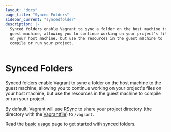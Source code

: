 ```yaml
---
layout: "docs"
page_title: "Synced Folders"
sidebar_current: "syncedfolder"
description: |-
  Synced folders enable Vagrant to sync a folder on the host machine to the
  guest machine, allowing you to continue working on your project's files
  on your host machine, but use the resources in the guest machine to
  compile or run your project.  
---
```


# Synced Folders

Synced folders enable Vagrant to sync a folder on the host machine to the
guest machine, allowing you to continue working on your project's files
on your host machine, but use the resources in the guest machine to
compile or run your project.

By default, Vagrant will use [RSync](rsync.html) to share your project directory
(the directory with the [Vagrantfile](/docs/vagrantfile/)) to `/vagrant`.

Read the [basic usage](/docs/synced-folders/basic_usage.html) page to get started
with synced folders.
